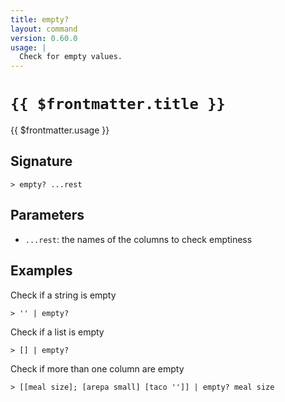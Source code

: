 ```yaml
---
title: empty?
layout: command
version: 0.60.0
usage: |
  Check for empty values.
---
```


# `{{ $frontmatter.title }}`

<div style='white-space: pre-wrap;'>{{ $frontmatter.usage }}</div>

## Signature

```> empty? ...rest```

## Parameters

 -  `...rest`: the names of the columns to check emptiness

## Examples

Check if a string is empty
```shell
> '' | empty?
```

Check if a list is empty
```shell
> [] | empty?
```

Check if more than one column are empty
```shell
> [[meal size]; [arepa small] [taco '']] | empty? meal size
```
